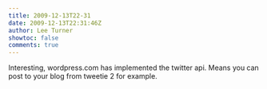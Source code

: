 ```yaml
---
title: 2009-12-13T22-31
date: 2009-12-13T22:31:46Z
author: Lee Turner
showtoc: false
comments: true
---
```


Interesting, wordpress.com has implemented the twitter api.  Means you can post to your blog from tweetie 2 for example.

